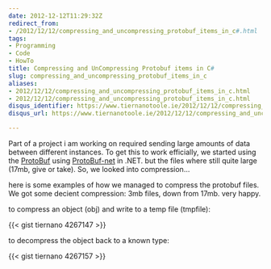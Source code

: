 ```yaml
---
date: 2012-12-12T11:29:32Z
redirect_from:
- /2012/12/12/compressing_and_uncompressing_protobuf_items_in_c#.html
tags:
- Programming
- Code
- HowTo
title: Compressing and UnCompressing Protobuf items in C#
slug: compressing_and_uncompressing_protobuf_items_in_c
aliases:
- 2012/12/12/compressing_and_uncompressing_protobuf_items_in_c.html
- 2012/12/12/compressing_and_uncompressing_protobuf_items_in_c.html
disqus_identifier: https://www.tiernanotoole.ie/2012/12/12/compressing_and_uncompressing_protobuf_items_in_c.html
disqus_url: https://www.tiernanotoole.ie/2012/12/12/compressing_and_uncompressing_protobuf_items_in_c.html

---
```

 Part of a project i am working on required sending large amounts of data between different instances. To get this to work efficially, we started using the [ProtoBuf][1] using [ProtoBuf-net][2] in .NET. but the files where still quite large (17mb, give or take). So, we looked into compression...

here is some examples of how we managed to compress the protobuf files. We got some decient compression: 3mb files, down from 17mb. very happy.

to compress an object (obj) and write to a temp file (tmpfile):


{{< gist tiernano 4267147 >}}


to decompress the object back to a known type:

{{< gist tiernano 4267157 >}}


[1]:http://code.google.com/p/protobuf/
[2]:http://code.google.com/p/protobuf-net/